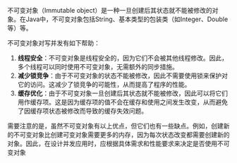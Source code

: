 不可变对象（Immutable object）是一种一旦创建后其状态就不能被修改的对象。在Java中，不可变对象包括String、基本类型的包装类（如Integer、Double等）等。

不可变对象对写并发有如下帮助：

1. **线程安全**：不可变对象是线程安全的，因为它们不会被其他线程修改。因此，多个线程可以同时使用不可变对象，无需额外的同步措施。
2. **减少锁竞争**：由于不可变对象的状态不能被修改，因此不需要使用锁来保护对它的访问。这减少了锁竞争的可能性，从而提高了程序的性能。
3. **缓存优化**：由于不可变对象一旦创建后其状态就不能被修改，因此可以将它们用作缓存项。这是因为缓存项的值不会在缓存和使用之间发生改变，从而避免了因缓存项状态被修改而导致的缓存失效问题。

需要注意的是，虽然不可变对象有以上优点，但它们也有一些缺点。例如，创建新的不可变对象比创建可变对象需要更多的内存，因为每次状态改变都需要创建新的对象。因此，在设计并发应用时，应根据具体需求和性能要求来决定是否使用不可变对象
